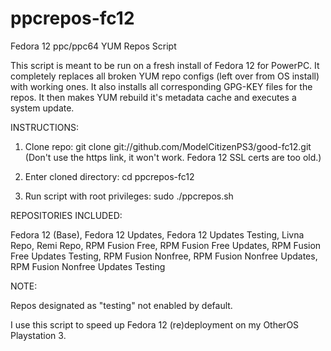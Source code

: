 # ppcrepos-fc12

Fedora 12 ppc/ppc64 YUM Repos Script

This script is meant to be run on a fresh install of Fedora 12 for PowerPC. It completely replaces all broken YUM repo configs (left over from OS install) with working ones. It also installs all corresponding GPG-KEY files for the repos. It then makes YUM rebuild it's metadata cache and executes a system update.


INSTRUCTIONS:

1. Clone repo: git clone git://github.com/ModelCitizenPS3/good-fc12.git (Don't use the https link, it won't work. Fedora 12 SSL certs are too old.)

2. Enter cloned directory: cd ppcrepos-fc12

3. Run script with root privileges: sudo ./ppcrepos.sh


REPOSITORIES INCLUDED:

Fedora 12 (Base), Fedora 12 Updates, Fedora 12 Updates Testing, Livna Repo, Remi Repo, RPM Fusion Free, RPM Fusion Free Updates, RPM Fusion Free Updates Testing, RPM Fusion Nonfree, RPM Fusion Nonfree Updates, RPM Fusion Nonfree Updates Testing


NOTE:

Repos designated as "testing" not enabled by default.

I use this script to speed up Fedora 12 (re)deployment on my OtherOS Playstation 3.

